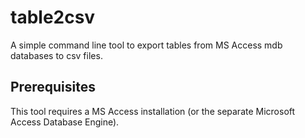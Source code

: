 # table2csv
A simple command line tool to export tables from MS Access mdb databases to csv files.

## Prerequisites
This tool requires a MS Access installation (or the separate Microsoft Access Database Engine).
